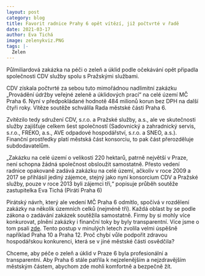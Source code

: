 ```yaml
---
layout: post
category: blog
title: Favorit radnice Prahy 6 opět vítězí, již počtvrté v řadě
date: 2021-03-17
author: Eva Tichá
image: zelenykviz.PNG
tags: |-
  Zelen
---
```

Půlmiliardová zakázka na péči o zeleň a úklid podle očekávání opět připadla společnosti CDV služby spolu s Pražskými službami. 

CDV získala počtvrté za sebou tuto mimořádnou nadlimitní zakázku „Provádění údržby veřejné zeleně a úklidových prací“ na celé území MČ Praha 6. Nyní v předpokládané hodnotě 484 milionů korun bez DPH na další čtyři roky. Vítěze soutěže schválila Rada městské části Praha 6. 

Zvítězilo tedy sdružení CDV, s.r.o. a Pražské služby, a.s., ale ve skutečnosti služby zajišťuje celkem šest společností (Sadovnický a zahradnický servis, s.r.o., FREKO, a.s., AVE odpadové hospodářství, s.r.o. a SNEO, a.s.). Finanční prostředky platí městská část konsorciu, to pak část přerozděluje subdodavatelům. 

„Zakázku na celé území o velikosti 220 hektarů, patrně největší v Praze, není schopna žádná společnost obsloužit samostatně. Přesto vedení radnice opakovaně zadává zakázku na celé území, ačkoliv v roce 2009 a 2017 se přihlásil jediný zájemce, stejný jako nyní konsorcium CDV a Pražské služby, pouze v roce 2013 byli zájemci tři,“ popisuje průběh soutěže zastupitelka Eva Tichá (Piráti Praha 6)

Pirátský návrh, který ale vedení MČ Praha 6 odmítlo, spočívá v rozdělení zakázky na několik územních celků (nejméně tří). Každá oblast by se podle zákona o zadávání zakázek soutěžila samostatně. Firmy by si mohly více konkurovat, plnění zakázky i finanční toky by byly transparentní. Více jsme o tom psali [zde](https://www.piratskelisty.cz/clanek-3720-jana-kabelova-zeleny-mejdan-starosty-prahy-6-kolare-aneb-jak-vypisovat-stamilionove-bianco-seky). Tento postup v minulých letech zvolila velmi úspěšně například Praha 10 a Praha 12. Proč chybí vůle podpořit zdravou hospodářskou konkurenci, která se v jiné městské části osvědčila?    

Chceme, aby péče o zeleň a úklid v Praze 6 byla profesionální a transparentní. Aby Praha 6 stále patřila k nejzelenějším a nejzdravějším městským částem, abychom zde mohli komfortně a bezpečně žít.
